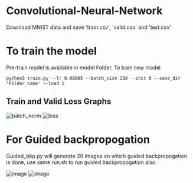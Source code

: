 # Convolutional-Neural-Network
Download MNIST data and save 'train.csv', 'valid.csv' and 'test.csv'
# To train the model
Pre-train model is available in model Folder.
To train new model
```
python3 train.py --lr 0.00005 --batch_size 250 --init 0 --save_dir 'Folder_name' --load 1
```
## Train and Valid Loss Graphs

![batch_norm](https://user-images.githubusercontent.com/17472092/132354546-91df62aa-a4de-493a-9293-7b90bf3a047f.png)
![loss](https://user-images.githubusercontent.com/17472092/132354553-a5980376-b450-4e9e-8da1-b5d8b7ae0b62.png)

# For Guided backpropogation
Guided_bkp.py will generate 20 images on which guided backpropogation is done, use same run.sh to run guided backpropogation also.

![image](https://user-images.githubusercontent.com/17472092/132364731-635bf992-ffe6-4257-ac8f-3b05e26f6e18.png)
![image](https://user-images.githubusercontent.com/17472092/132364809-8a3a8a8c-8818-4a9a-99cf-d35864be62f6.png)
